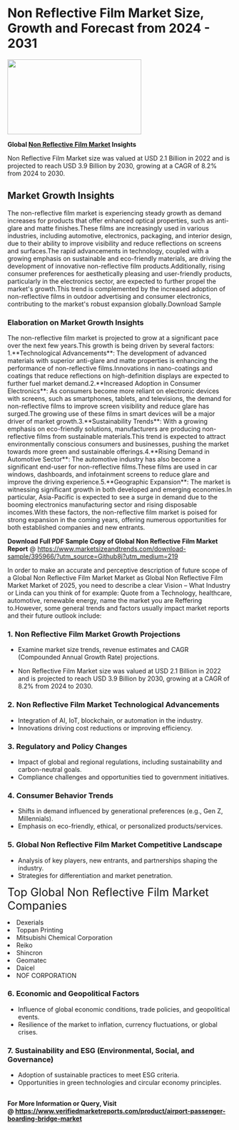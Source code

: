 <H1>Non Reflective Film Market Size, Growth and Forecast from 2024 - 2031</H1><img class="aligncenter size-medium wp-image-584254" src="https://thirdeyenews.in/wp-content/uploads/2024/09/Global-Market-Research-300x168.jpeg" alt="" width="300" height="168" /><p><strong>Global&nbsp;<a href="https://www.marketsizeandtrends.com/download-sample/395966/?utm_source=Github8j?utm_medium=219">Non Reflective Film Market</a> Insights</strong></p><p>Non Reflective Film Market size was valued at USD 2.1 Billion in 2022 and is projected to reach USD 3.9 Billion by 2030, growing at a CAGR of 8.2% from 2024 to 2030.</p><p><h2>Market Growth Insights</h2> The non-reflective film market is experiencing steady growth as demand increases for products that offer enhanced optical properties, such as anti-glare and matte finishes.These films are increasingly used in various industries, including automotive, electronics, packaging, and interior design, due to their ability to improve visibility and reduce reflections on screens and surfaces.The rapid advancements in technology, coupled with a growing emphasis on sustainable and eco-friendly materials, are driving the development of innovative non-reflective film products.Additionally, rising consumer preferences for aesthetically pleasing and user-friendly products, particularly in the electronics sector, are expected to further propel the market's growth.This trend is complemented by the increased adoption of non-reflective films in outdoor advertising and consumer electronics, contributing to the market's robust expansion globally.Download Sample <h3>Elaboration on Market Growth Insights</h3> The non-reflective film market is projected to grow at a significant pace over the next few years.This growth is being driven by several factors: 1.**Technological Advancements**: The development of advanced materials with superior anti-glare and matte properties is enhancing the performance of non-reflective films.Innovations in nano-coatings and coatings that reduce reflections on high-definition displays are expected to further fuel market demand.2.**Increased Adoption in Consumer Electronics**: As consumers become more reliant on electronic devices with screens, such as smartphones, tablets, and televisions, the demand for non-reflective films to improve screen visibility and reduce glare has surged.The growing use of these films in smart devices will be a major driver of market growth.3.**Sustainability Trends**: With a growing emphasis on eco-friendly solutions, manufacturers are producing non-reflective films from sustainable materials.This trend is expected to attract environmentally conscious consumers and businesses, pushing the market towards more green and sustainable offerings.4.**Rising Demand in Automotive Sector**: The automotive industry has also become a significant end-user for non-reflective films.These films are used in car windows, dashboards, and infotainment screens to reduce glare and improve the driving experience.5.**Geographic Expansion**: The market is witnessing significant growth in both developed and emerging economies.In particular, Asia-Pacific is expected to see a surge in demand due to the booming electronics manufacturing sector and rising disposable incomes.With these factors, the non-reflective film market is poised for strong expansion in the coming years, offering numerous opportunities for both established companies and new entrants.</p><p><span class=""><strong>Download Full PDF Sample Copy of Global Non Reflective Film Market Report</strong> @ <a href="https://www.marketsizeandtrends.com/download-sample/395966/?utm_source=Github8j?utm_medium=219" target="_blank">https://www.marketsizeandtrends.com/download-sample/395966/?utm_source=Github8j?utm_medium=219</a></span></p><p>In order to make an accurate and perceptive description of future scope of a Global&nbsp;Non Reflective Film Market Market as Global&nbsp;Non Reflective Film Market Market of 2025, you need to describe a clear Vision &ndash; What Industry or Linda can you think of for example: Quote from a Technology, healthcare, automotive, renewable energy, name the market you are Reffering to.However, some general trends and factors usually impact market reports and their future outlook include:</p><h3>1.&nbsp;<strong>Non Reflective Film Market Growth Projections</strong></h3><ul><li>Examine market size trends, revenue estimates and CAGR (Compounded Annual Growth Rate) projections.</li><li><p>Non Reflective Film Market size was valued at USD 2.1 Billion in 2022 and is projected to reach USD 3.9 Billion by 2030, growing at a CAGR of 8.2% from 2024 to 2030.</p></li></ul><h3>2.&nbsp;<strong>Non Reflective Film Market Technological Advancements</strong></h3><ul><li>Integration of AI, IoT, blockchain, or automation in the industry.</li><li>Innovations driving cost reductions or improving efficiency.</li></ul><h3>3.&nbsp;<strong>Regulatory and Policy Changes</strong></h3><ul><li>Impact of global and regional regulations, including sustainability and carbon-neutral goals.</li><li>Compliance challenges and opportunities tied to government initiatives.</li></ul><h3>4.&nbsp;<strong>Consumer Behavior Trends</strong></h3><ul><li>Shifts in demand influenced by generational preferences (e.g., Gen Z, Millennials).</li><li>Emphasis on eco-friendly, ethical, or personalized products/services.</li></ul><h3>5.&nbsp;<strong>Global Non Reflective Film Market Competitive Landscape</strong></h3><ul><li>Analysis of key players, new entrants, and partnerships shaping the industry.</li><li>Strategies for differentiation and market penetration.</li></ul><p data-pm-slice="1 1 []"><span style="color: inherit; font-family: inherit; font-size: 25px;">Top Global Non Reflective Film Market Companies</span></p><div class="" data-test-id=""><p><li>Dexerials</li><li> Toppan Printing</li><li> Mitsubishi Chemical Corporation</li><li> Reiko</li><li> Shincron</li><li> Geomatec</li><li> Daicel</li><li> NOF CORPORATION</li></p></div><h3>6.&nbsp;<strong>Economic and Geopolitical Factors</strong></h3><ul><li>Influence of global economic conditions, trade policies, and geopolitical events.</li><li>Resilience of the market to inflation, currency fluctuations, or global crises.</li></ul><h3>7.&nbsp;<strong>Sustainability and ESG (Environmental, Social, and Governance)</strong></h3><ul><li>Adoption of sustainable practices to meet ESG criteria.</li><li>Opportunities in green technologies and circular economy principles.</li></ul><h2><strong style="font-size: 14px;">For More Information or Query, Visit @&nbsp;</strong><a style="background-color: #ffffff; font-size: 14px;" href="https://www.marketsizeandtrends.com/report/non-reflective-film-market/" target="_blank">https://www.verifiedmarketreports.com/product/airport-passenger-boarding-bridge-market</a></h2>
